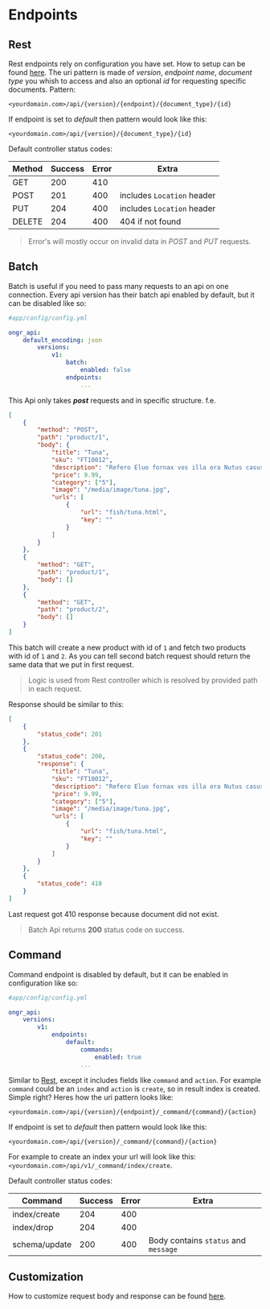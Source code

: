 Endpoints
=========

Rest
----

Rest endpoints rely on configuration you have set. How to setup can be found [here][1]. The uri pattern is made of *version*, *endpoint name*, *document type* you whish to access and also an optional *id* for requesting specific documents. Pattern:

```
<yourdomain.com>/api/{version}/{endpoint}/{document_type}/{id}
```

If endpoint is set to *default* then pattern would look like this:

```
<yourdomain.com>/api/{version}/{document_type}/{id}
```

Default controller status codes:

| Method | Success | Error | Extra                       |
|--------|---------|-------|-----------------------------|
| GET    | 200     | 410   |                             |
| POST   | 201     | 400   | includes `Location` header  |
| PUT    | 204     | 400   | includes `Location` header  |
| DELETE | 204     | 400   | 404 if not found            |

> Error's will mostly occur on invalid data in *POST* and *PUT* requests.

Batch
-----

Batch is useful if you need to pass many requests to an api on one connection. Every api version has their batch api enabled by default, but it can be disabled like so:

```yaml
#app/config/config.yml

ongr_api:
    default_encoding: json
        versions:
            v1:
				batch:
					enabled: false
                endpoints:
                    ...
```

This Api only takes ***post*** requests and in specific structure. f.e.

```json
[
    {
        "method": "POST",
        "path": "product/1",
        "body": {
            "title": "Tuna",
            "sku": "FT10012",
            "description": "Refero Eluo fornax vos illa ora Nutus casus moderor hoc Fides, revolvo vox corium ne eo Decoro.",
            "price": 9.99,
            "category": ["5"],
            "image": "/media/image/tuna.jpg",
            "urls": [
                {
                    "url": "fish/tuna.html",
                    "key": ""
                }
            ]
        }
    },
    {
        "method": "GET",
        "path": "product/1",
        "body": []
    },
	{
        "method": "GET",
        "path": "product/2",
        "body": []
    }
]
```

This batch will create a new product with id of `1` and fetch two products with id of `1` and `2`. As you can tell second batch request should return the same data that we put in first request.
> Logic is used from Rest controller which is resolved by provided path in each request.

Response should be similar to this:

```json
[
	{
		"status_code": 201
	},
	{
		"status_code": 200,
		"response": {
			"title": "Tuna",
            "sku": "FT10012",
            "description": "Refero Eluo fornax vos illa ora Nutus casus moderor hoc Fides, revolvo vox corium ne eo Decoro.",
            "price": 9.99,
            "category": ["5"],
            "image": "/media/image/tuna.jpg",
            "urls": [
                {
                    "url": "fish/tuna.html",
                    "key": ""
                }
            ]
		}
	},
	{
		"status_code": 410
	}
]
```

Last request got 410 response because document did not exist.
> Batch Api returns **200** status code on success.

Command
-------

Command endpoint is disabled by default, but it can be enabled in configuration like so:

```yaml
#app/config/config.yml

ongr_api:
    versions:
        v1:
            endpoints:
                default:
                    commands:
                        enabled: true
                    ...
```

Similar to [Rest](#rest), except it includes fields like `command` and `action`. For example `command` could be an `index` and `action` is `create`, so in result index is created. Simple right? Heres how the uri pattern looks like: 

```
<yourdomain.com>/api/{version}/{endpoint}/_command/{command}/{action}
```

If endpoint is set to *default* then pattern would look like this:

```
<yourdomain.com>/api/{version}/_command/{command}/{action}
```

For example to create an index your url will look like this: `<yourdomain.com>/api/v1/_command/index/create`.

Default controller status codes:

| Command       | Success | Error | Extra                                |
|---------------|---------|-------|--------------------------------------|
| index/create  | 204     | 400   |                                      |
| index/drop    | 204     | 400   |                                      |
| schema/update | 200     | 400   | Body contains `status` and `message` |


Customization
-------------
How to customize request body and response can be found [here][2].

[1]: setup.md
[2]: custom_controller.md
